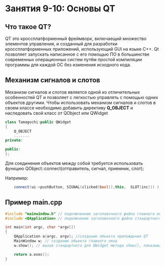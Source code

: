 # Занятия 9-10: Основы QT
## Что такое QT?
 	
QT это кроссплатформенный фреймворк, включаещий множество элементов управления, и созданный для разработки кроссплатформенных приложений, использующий GUI на языке C++. Qt позволяет запускать написанное с его помощью ПО в большинстве современных операционных систем путём простой компиляции программы для каждой ОС без изменения исходного кода.
## Механизм сигналов и слотов
Механизм сигналов и слотов является одной из отличительных особенностей QT и позволяет с легкостью управлять с помощью одних объектов другими. 
Чтобы использовать механизм сигналов и слотов в своем классе необходимо добавить директиву **Q_OBJECT** и наследовать свой класс от QObject или QWidget
```cpp
class Tamagochi:public QWidget
{
    Q_OBJECT
    .......
private:

public:
};
```

Для соединения объектов между собой требуется использовать функцию  QObject::connect(отправитель, сигнал, приемник, слот);

Например:
```cpp
    connect(ui->pushButton, SIGNAL(clicked(bool)),this,  SLOT(inc()) );

```
## Пример main.cpp

```cpp
#include "mainwindow.h" // подключенние заголовочного файла главного окна(формы)
#include <QApplication> // подключение заголовочного файла стандартного QT приложения

int main(int argc, char *argv[])
{
    QApplication a(argc, argv); //создание объекта прилождения QT
    MainWindow w; // создание объекта главного окна
    w.show(); // вызов стандартного для QWidget метода show(), показывающего объект

    return a.exec();
}

```
